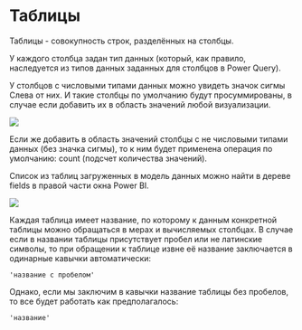 

Таблицы
=======

Таблицы - совокупность строк, разделённых на столбцы.

У каждого столбца задан тип данных (который, как правило, наследуется из
типов данных заданных для столбцов в Power Query).

У столбцов с числовыми типами данных можно увидеть значок сигмы Слева от
них. И такие столбцы по умолчанию будут просуммированы, в случае если
добавить их в область значений любой визуализации.



![](media/file61.png)



Если же добавить в область значений столбцы с не числовыми типами данных
(без значка сигмы), то к ним будет применена операция по умолчанию:
count (подсчет количества значений).

Список из таблиц загруженных в модель данных можно найти в дереве fields
в правой части окна Power BI.



![](media/file62.png)



Каждая таблица имеет название, по которому к данным конкретной таблицы
можно обращаться в мерах и вычисляемых столбцах. В случае если в
названии таблицы присутствует пробел или не латинские символы, то при
обращении к таблице извне её название заключается в одинарные кавычки
автоматически:

`'название с пробелом'`

Однако, если мы заключим в кавычки название таблицы без пробелов, то все
будет работать как предполагалось:

`'название'`


